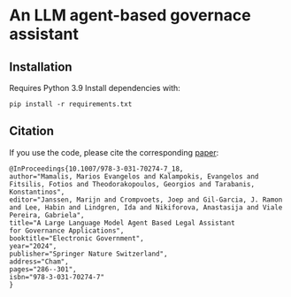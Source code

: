 # An LLM agent-based governace assistant

## Installation
Requires Python 3.9
Install dependencies with:
```
pip install -r requirements.txt
```

## Citation
If you use the code, please cite the corresponding [paper](https://doi.org/10.1007/978-3-031-70274-7_18):  
```
@InProceedings{10.1007/978-3-031-70274-7_18,
author="Mamalis, Marios Evangelos and Kalampokis, Evangelos and Fitsilis, Fotios and Theodorakopoulos, Georgios and Tarabanis, Konstantinos",
editor="Janssen, Marijn and Crompvoets, Joep and Gil-Garcia, J. Ramon and Lee, Habin and Lindgren, Ida and Nikiforova, Anastasija and Viale Pereira, Gabriela",
title="A Large Language Model Agent Based Legal Assistant for Governance Applications",
booktitle="Electronic Government",
year="2024",
publisher="Springer Nature Switzerland",
address="Cham",
pages="286--301",
isbn="978-3-031-70274-7"
}
```
